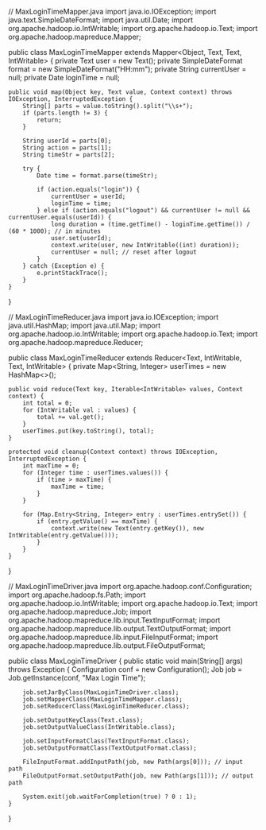 // MaxLoginTimeMapper.java
import java.io.IOException;
import java.text.SimpleDateFormat;
import java.util.Date;
import org.apache.hadoop.io.IntWritable;
import org.apache.hadoop.io.Text;
import org.apache.hadoop.mapreduce.Mapper;

public class MaxLoginTimeMapper extends Mapper<Object, Text, Text, IntWritable> {
    private Text user = new Text();
    private SimpleDateFormat format = new SimpleDateFormat("HH:mm");
    private String currentUser = null;
    private Date loginTime = null;

    public void map(Object key, Text value, Context context) throws IOException, InterruptedException {
        String[] parts = value.toString().split("\\s+");
        if (parts.length != 3) {
            return;
        }

        String userId = parts[0];
        String action = parts[1];
        String timeStr = parts[2];

        try {
            Date time = format.parse(timeStr);

            if (action.equals("login")) {
                currentUser = userId;
                loginTime = time;
            } else if (action.equals("logout") && currentUser != null && currentUser.equals(userId)) {
                long duration = (time.getTime() - loginTime.getTime()) / (60 * 1000); // in minutes
                user.set(userId);
                context.write(user, new IntWritable((int) duration));
                currentUser = null; // reset after logout
            }
        } catch (Exception e) {
            e.printStackTrace();
        }
    }
}


// MaxLoginTimeReducer.java
import java.io.IOException;
import java.util.HashMap;
import java.util.Map;
import org.apache.hadoop.io.IntWritable;
import org.apache.hadoop.io.Text;
import org.apache.hadoop.mapreduce.Reducer;

public class MaxLoginTimeReducer extends Reducer<Text, IntWritable, Text, IntWritable> {
    private Map<String, Integer> userTimes = new HashMap<>();

    public void reduce(Text key, Iterable<IntWritable> values, Context context) {
        int total = 0;
        for (IntWritable val : values) {
            total += val.get();
        }
        userTimes.put(key.toString(), total);
    }

    protected void cleanup(Context context) throws IOException, InterruptedException {
        int maxTime = 0;
        for (Integer time : userTimes.values()) {
            if (time > maxTime) {
                maxTime = time;
            }
        }

        for (Map.Entry<String, Integer> entry : userTimes.entrySet()) {
            if (entry.getValue() == maxTime) {
                context.write(new Text(entry.getKey()), new IntWritable(entry.getValue()));
            }
        }
    }
}


// MaxLoginTimeDriver.java
import org.apache.hadoop.conf.Configuration;
import org.apache.hadoop.fs.Path;
import org.apache.hadoop.io.IntWritable;
import org.apache.hadoop.io.Text;
import org.apache.hadoop.mapreduce.Job;
import org.apache.hadoop.mapreduce.lib.input.TextInputFormat;
import org.apache.hadoop.mapreduce.lib.output.TextOutputFormat;
import org.apache.hadoop.mapreduce.lib.input.FileInputFormat;
import org.apache.hadoop.mapreduce.lib.output.FileOutputFormat;

public class MaxLoginTimeDriver {
    public static void main(String[] args) throws Exception {
        Configuration conf = new Configuration();
        Job job = Job.getInstance(conf, "Max Login Time");

        job.setJarByClass(MaxLoginTimeDriver.class);
        job.setMapperClass(MaxLoginTimeMapper.class);
        job.setReducerClass(MaxLoginTimeReducer.class);

        job.setOutputKeyClass(Text.class);
        job.setOutputValueClass(IntWritable.class);

        job.setInputFormatClass(TextInputFormat.class);
        job.setOutputFormatClass(TextOutputFormat.class);

        FileInputFormat.addInputPath(job, new Path(args[0])); // input path
        FileOutputFormat.setOutputPath(job, new Path(args[1])); // output path

        System.exit(job.waitForCompletion(true) ? 0 : 1);
    }
}
